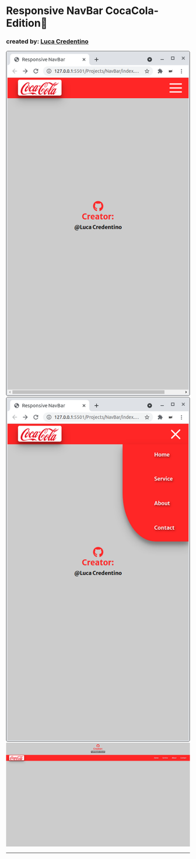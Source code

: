 <h1>Responsive NavBar CocaCola-Edition🥤</h1>
<h3>created by: <a href="https://github.com/Luca-Credentino">Luca Credentino</a></h1> </h3>
<img src="./images/responsiveNavBar2.png">
<img src="./images/responsiveNavBar3.png">
<img src="./images/responsiveNavBar1.png">
<hr>
